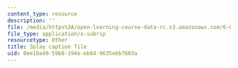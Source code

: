```yaml
---
content_type: resource
description: ''
file: /media/https%3A/open-learning-course-data-rc.s3.amazonaws.com/6-00sc-introduction-to-computer-science-and-programming-spring-2011/0ee1ba4959b8194eeb649635ebb7603a_hmtXhZTfAes.srt
file_type: application/x-subrip
resourcetype: Other
title: 3play caption file
uid: 0ee1ba49-59b8-194e-eb64-9635ebb7603a
---
```

